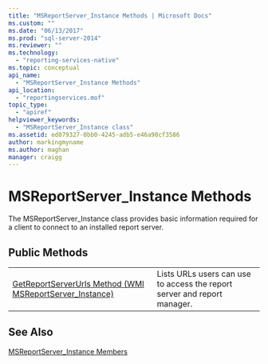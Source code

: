 ```yaml
---
title: "MSReportServer_Instance Methods | Microsoft Docs"
ms.custom: ""
ms.date: "06/13/2017"
ms.prod: "sql-server-2014"
ms.reviewer: ""
ms.technology: 
  - "reporting-services-native"
ms.topic: conceptual
api_name: 
  - "MSReportServer_Instance Methods"
api_location: 
  - "reportingservices.mof"
topic_type: 
  - "apiref"
helpviewer_keywords: 
  - "MSReportServer_Instance class"
ms.assetid: ed079327-0bb0-4245-adb5-e46a90cf3586
author: markingmyname
ms.author: maghan
manager: craigg
---
```

# MSReportServer_Instance Methods
  The MSReportServer_Instance class provides basic information required for a client to connect to an installed report server.  
  
## Public Methods  
  
|||  
|-|-|  
|[GetReportServerUrls Method &#40;WMI MSReportServer_Instance&#41;](msreportserver-instance-methods-getreportserverurls.md)|Lists URLs users can use to access the report server and report manager.|  
  
## See Also  
 [MSReportServer_Instance Members](msreportserver-instance-members.md)  
  
  
